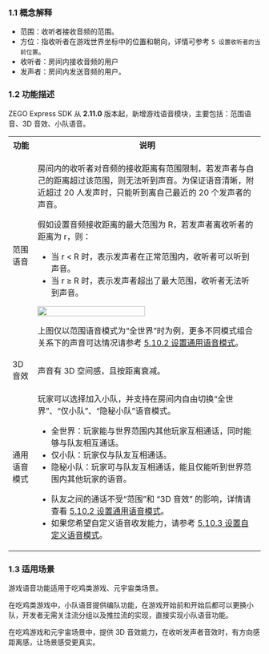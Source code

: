 ### 1.1 概念解释

- 范围：收听者接收音频的范围。
- 方位：指收听者在游戏世界坐标中的位置和朝向，详情可参考 `5 设置收听者的当前位置`。
- 收听者：房间内接收音频的用户
- 发声者：房间内发送音频的用户。

### 1.2 功能描述

ZEGO Express SDK 从 **2.11.0** 版本起，新增游戏语音模块，主要包括：范围语音、3D 音效、小队语音。

<table>
  <colgroup>
    <col width="10%">
    <col width="90%">
  </colgroup>
<tbody><tr>
<th>功能</th>
<th>说明</th>
</tr>
<tr>
<td>范围语音</td>
<td><p>房间内的收听者对音频的接收距离有范围限制，若发声者与自己的距离超过该范围，则无法听到声音。为保证语音清晰，附近超过 20 人发声时，只能听到离自己最近的 20 个发声者的声音。</p>
<p>假如设置音频接收距离的最大范围为 R，若发声者离收听者的距离为 r，则：</p>
<ul><li>当 r &lt; R 时，表示发声者在正常范围内，收听者可以听到声音。</li><li>当 r ≥ R 时，表示发声者超出了最大范围，收听者无法听到声音。</li></ul>
<img src="/Pics/Common/RangeAudio/AudioRange.png" width="70%" /><p>上图仅以范围语音模式为“全世界”时为例，更多不同模式组合关系下的声音可达情况请参考 <a href="!AudioAdvanced/Range_Voice#5_10">5.10.2 设置通用语音模式</a>。</p>
</td>
</tr>
<tr>
<td>3D 音效</td>
<td>声音有 3D 空间感，且按距离衰减。</td>
</tr>
<tr>
<td>通用语音模式</td>
<td><p>玩家可以选择加入小队，并支持在房间内自由切换“全世界”、“仅小队”、“隐秘小队”语音模式。</p>
<ul><li>全世界：玩家能与世界范围内其他玩家互相通话，同时能够与队友相互通话。</li><li>仅小队：玩家仅与队友互相通话。</li><li>隐秘小队：玩家可与队友互相通话，能且仅能听到世界范围内其他玩家的语音。</li></ul>
<div class="mk-hint"><ul><li>队友之间的通话不受“范围”和 “3D 音效” 的影响，详情请查看 <a href="!AudioAdvanced/Range_Voice#5_10">5.10.2 设置通用语音模式</a>。</li><li>如果您希望自定义语音收发能力，请参考 <a href="!AudioAdvanced/Range_Voice#5_10">5.10.3 设置自定义语音模式</a>。</li></ul></div>
</td>
</tr>
</tbody></table>

### 1.3 适用场景

游戏语音功能适用于吃鸡类游戏、元宇宙类场景。

在吃鸡类游戏中，小队语音提供编队功能，在游戏开始前和开始后都可以更换小队，开发者无需关注流分组以及推拉流的实现，直接实现小队语音功能。

在吃鸡游戏和元宇宙场景中，提供 3D 音效能力，在收听发声者音效时，有方向感距离感，让场景感受更真实。















